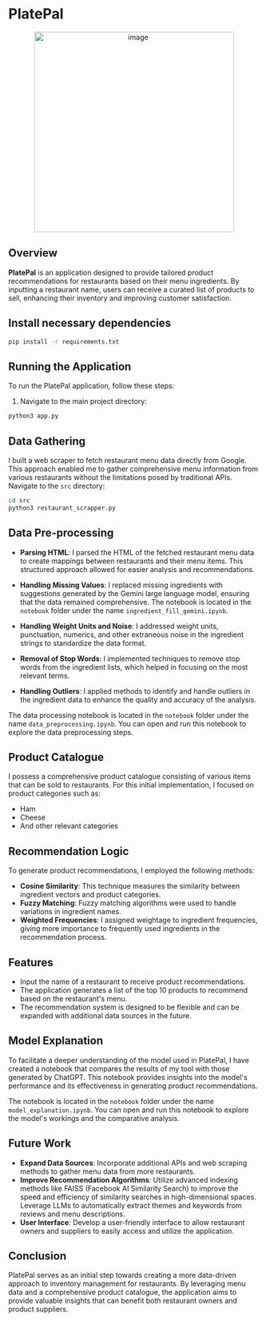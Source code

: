 # PlatePal

<div style="text-align: center;">
    <img width="400" alt="image" src="https://github.com/user-attachments/assets/bd4161cb-ccae-44e6-b681-b7a4c09fac54">
</div>

## Overview
**PlatePal** is an application designed to provide tailored product recommendations for restaurants based on their menu ingredients. By inputting a restaurant name, users can receive a curated list of products to sell, enhancing their inventory and improving customer satisfaction.

## Install necessary dependencies
```bash
pip install -r requirements.txt
```
## Running the Application

To run the PlatePal application, follow these steps:

1. Navigate to the main project directory:
```bash
python3 app.py
```

## Data Gathering
I built a web scraper to fetch restaurant menu data directly from Google. This approach enabled me to gather comprehensive menu information from various restaurants without the limitations posed by traditional APIs.
Navigate to the `src` directory:
   ```bash
   cd src
python3 restaurant_scrapper.py
```


## Data Pre-processing
- **Parsing HTML**: I parsed the HTML of the fetched restaurant menu data to create mappings between restaurants and their menu items. This structured approach allowed for easier analysis and recommendations.

- **Handling Missing Values**: I replaced missing ingredients with suggestions generated by the Gemini large language model, ensuring that the data remained comprehensive. The notebook is located in the `notebook` folder under the name `ingredient_fill_gemini.ipynb`. 

- **Handling Weight Units and Noise**: I addressed weight units, punctuation, numerics, and other extraneous noise in the ingredient strings to standardize the data format.

- **Removal of Stop Words**: I implemented techniques to remove stop words from the ingredient lists, which helped in focusing on the most relevant terms.

- **Handling Outliers**: I applied methods to identify and handle outliers in the ingredient data to enhance the quality and accuracy of the analysis.

The data processing notebook is located in the `notebook` folder under the name `data_preprocessing.ipynb`. You can open and run this notebook to explore the data preprocessing steps.

## Product Catalogue
I possess a comprehensive product catalogue consisting of various items that can be sold to restaurants. For this initial implementation, I focused on product categories such as:
- Ham
- Cheese
- And other relevant categories

## Recommendation Logic
To generate product recommendations, I employed the following methods:
- **Cosine Similarity**: This technique measures the similarity between ingredient vectors and product categories.
- **Fuzzy Matching**: Fuzzy matching algorithms were used to handle variations in ingredient names.
- **Weighted Frequencies**: I assigned weightage to ingredient frequencies, giving more importance to frequently used ingredients in the recommendation process.

## Features
- Input the name of a restaurant to receive product recommendations.
- The application generates a list of the top 10 products to recommend based on the restaurant's menu.
- The recommendation system is designed to be flexible and can be expanded with additional data sources in the future.


## Model Explanation
To facilitate a deeper understanding of the model used in PlatePal, I have created a notebook that compares the results of my tool with those generated by ChatGPT. This notebook provides insights into the model's performance and its effectiveness in generating product recommendations.

The notebook is located in the `notebook` folder under the name `model_explanation.ipynb`. You can open and run this notebook to explore the model's workings and the comparative analysis.
## Future Work
- **Expand Data Sources**: Incorporate additional APIs and web scraping methods to gather menu data from more restaurants.
- **Improve Recommendation Algorithms**: Utilize advanced indexing methods like FAISS (Facebook AI Similarity Search) to improve the speed and efficiency of similarity searches in high-dimensional spaces. Leverage LLMs to automatically extract themes and keywords from reviews and menu descriptions.
- **User Interface**: Develop a user-friendly interface to allow restaurant owners and suppliers to easily access and utilize the application.

## Conclusion
PlatePal serves as an initial step towards creating a more data-driven approach to inventory management for restaurants. By leveraging menu data and a comprehensive product catalogue, the application aims to provide valuable insights that can benefit both restaurant owners and product suppliers.
